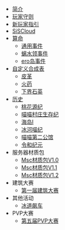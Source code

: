* [简介](/README.md)
* [玩家守则](/rules.md)
* [新玩家指引](/forNew.md)
* [SiSCloud](/SiSCloud.md) 
* [算命](/mcaugur/introduction.md)
  * [通用事件](/mcaugur/univeralevents.md)
  * [螭水领事件](/mcaugur/chishuiling.md)
  * [ero岛事件](/mcaugur/eroisland.md)
* [自定义合成表](/crafting/introduction.md)
  * [皮革](/crafting/to_leather.md)
  * [火药](/crafting/flint_gunpowder.md)
  * [下界石英](/crafting/quartz_block_down.md)
* [历史](/history/introduction.md) 
  * [桃花源纪](/history/taohuayuan.md)
  * [喵喵村庄生存纪](/history/miaovillage.md)
  * [海岛Ⅰ](/history/island1.md)
  * [冰河喵纪](/history/icecat.md)
  * [喵喵第二公馆](/history/miaoscraft2.md)
  * [令和纪元](/history/linhe/linhe.md)
* 服务器材质包
  * [Msc材质包V1.0](//serverresource/v1.0.md)
  * [Msc材质包V1.1](//serverresource/V1.1.md)
  * [Msc材质包V1.2](//serverresource/v1.2.md)
* 建筑大赛
  * [第一届建筑大赛](/activities/buildingGames/buildgame1.md)
* 其他活动
  * [冰道飙车](/activities/iceboat.md)   
* PVP大赛
  * [第五届PVP大赛](/activities/summer1v1/spvp5.md)  
  